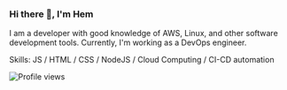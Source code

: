 ### Hi there 👋, I'm Hem
I am a developer with good knowledge of AWS, Linux, and other software development tools. Currently, I'm working as a DevOps engineer.

Skills: JS / HTML / CSS / NodeJS / Cloud Computing / CI-CD automation 


![Profile views](https://visitor-badge.laobi.icu/badge?page_id=hemupadhyay26)
